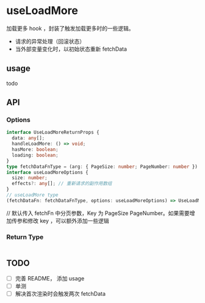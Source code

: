 # useLoadMore
加载更多 hook ，封装了触发加载更多时的一些逻辑。
- 请求的异常处理（回滚状态）
- 当外部变量变化时，以初始状态重新 fetchData

## usage
todo

## API

### Options

```ts
interface UseLoadMoreReturnProps {
  data: any[];
  handleLoadMore: () => void;
  hasMore: boolean;
  loading: boolean;
}
type fetchDataFnType = (arg: { PageSize: number; PageNumber: number }) => Promise<unknown>;
interface useLoadMoreOptions {
  size: number;
  effects?: any[]; // 重新请求的副作用数组
}
// useLoadMore type 
(fetchDataFn: fetchDataFnType, options: useLoadMoreOptions) => UseLoadMoreReturnProps;
```
// 默认传入 fetchFn 中分页参数，Key 为 PageSize PageNumber。如果需要增加传参和修改 key ，可以额外添加一些逻辑

### Return Type

```ts

```
## TODO
- [ ] 完善 README， 添加 usage
- [ ] 单测
- [ ] 解决首次渲染时会触发两次 fetchData 